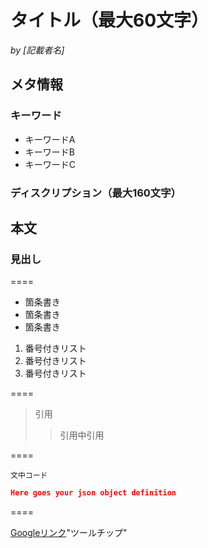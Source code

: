 # タイトル（最大60文字）

*by [記載者名]*

## メタ情報

### キーワード
* キーワードA
* キーワードB
* キーワードC

### ディスクリプション（最大160文字）



## 本文

### 見出し

====

* 箇条書き
* 箇条書き
* 箇条書き

1. 番号付きリスト
2. 番号付きリスト
3. 番号付きリスト

====

> 引用
>> 引用中引用

====

`文中コード`

```json
Here goes your json object definition
```

====

[Googleリンク](https://www.google.co.jp/)"ツールチップ"